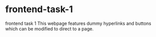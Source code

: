 # frontend-task-1
frontend task 1
This webpage features dummy hyperlinks and buttons which can be modified to direct to a page.
